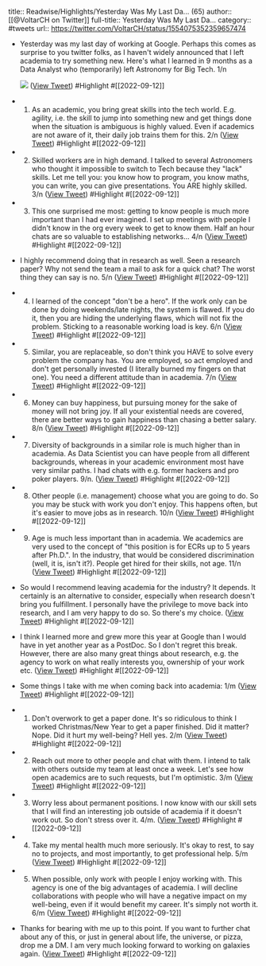 title:: Readwise/Highlights/Yesterday Was My Last Da... (65)
author:: [[@VoltarCH on Twitter]]
full-title:: Yesterday Was My Last Da...
category:: #tweets
url:: https://twitter.com/VoltarCH/status/1554075352359657474

- Yesterday was my last day of working at Google. Perhaps this comes as surprise to you twitter folks, as I haven't widely announced that I left academia to try something new. Here's what I learned in 9 months as a Data Analyst who (temporarily) left Astronomy for Big Tech. 1/n 
  
  ![](https://pbs.twimg.com/media/FZEe3wBWIAItecX.jpg) ([View Tweet](https://twitter.com/VoltarCH/status/1554075352359657474)) #Highlight #[[2022-09-12]]
- 1) As an academic, you bring great skills into the tech world. E.g. agility, i.e. the skill to jump into something new and get things done when the situation is ambiguous is highly valued. Even if academics are not aware of it, their daily job trains them for this. 2/n ([View Tweet](https://twitter.com/VoltarCH/status/1554075357061545987)) #Highlight #[[2022-09-12]]
- 2) Skilled workers are in high demand. I talked to several Astronomers who thought it impossible to switch to Tech because they "lack" skills. Let me tell you: you know how to program, you know maths, you can write, you can give presentations. You ARE highly skilled. 3/n ([View Tweet](https://twitter.com/VoltarCH/status/1554075359217438721)) #Highlight #[[2022-09-12]]
- 3) This one surprised me most: getting to know people is much more important than I had ever imagined. I set up meetings with people I didn't know in the org every week to get to know them. Half an hour chats are so valuable to establishing networks... 4/n ([View Tweet](https://twitter.com/VoltarCH/status/1554075361381683202)) #Highlight #[[2022-09-12]]
- I highly recommend doing that in research as well. Seen a research paper? Why not send the team a mail to ask for a quick chat? The worst thing they can say is no. 5/n ([View Tweet](https://twitter.com/VoltarCH/status/1554075363755626496)) #Highlight #[[2022-09-12]]
- 4) I learned of the concept "don't be a hero". If the work only can be done by doing weekends/late nights, the system is flawed. If you do it, then you are hiding the underlying flaws, which will not fix the problem. Sticking to a reasonable working load is key. 6/n ([View Tweet](https://twitter.com/VoltarCH/status/1554075366855266307)) #Highlight #[[2022-09-12]]
- 5) Similar, you are replaceable, so don't think you HAVE to solve every problem the company has. You are employed, so act employed and don't get personally invested (I literally burned my fingers on that one). You need a different attitude than in academia. 7/n ([View Tweet](https://twitter.com/VoltarCH/status/1554075369174716419)) #Highlight #[[2022-09-12]]
- 6) Money can buy happiness, but pursuing money for the sake of money will not bring joy. If all your existential needs are covered, there are better ways to gain happiness than chasing a better salary. 8/n ([View Tweet](https://twitter.com/VoltarCH/status/1554075371854856193)) #Highlight #[[2022-09-12]]
- 7) Diversity of backgrounds in a similar role is much higher than in academia. As Data Scientist you can have people from all different backgrounds, whereas in your academic environment most have very similar paths. I had chats with e.g. former hackers and pro poker players. 9/n. ([View Tweet](https://twitter.com/VoltarCH/status/1554075374182699010)) #Highlight #[[2022-09-12]]
- 8) Other people (i.e. management) choose what you are going to do. So you may be stuck with work you don't enjoy. This happens often, but it's easier to move jobs as in research. 10/n ([View Tweet](https://twitter.com/VoltarCH/status/1554075376409772033)) #Highlight #[[2022-09-12]]
- 9) Age is much less important than in academia. We academics are very used to the concept of "this position is for ECRs up to 5 years after Ph.D.". In the industry, that would be considered discrimination (well, it is, isn't it?). People get hired for their skills, not age. 11/n ([View Tweet](https://twitter.com/VoltarCH/status/1554075378821603329)) #Highlight #[[2022-09-12]]
- So would I recommend leaving academia for the industry? It depends. It certainly is an alternative to consider, especially when research doesn't bring you fulfillment. I personally have the privilege to move back into research, and I am very happy to do so. So there's my choice. ([View Tweet](https://twitter.com/VoltarCH/status/1554075381954932738)) #Highlight #[[2022-09-12]]
- I think I learned more and grew more this year at Google than I would have in yet another year as a PostDoc. So I don't regret this break. However, there are also many great things about research, e.g. the agency to work on what really interests you, ownership of your work etc. ([View Tweet](https://twitter.com/VoltarCH/status/1554075384383242246)) #Highlight #[[2022-09-12]]
- Some things I take with me when coming back into academia: 1/m ([View Tweet](https://twitter.com/VoltarCH/status/1554075386664853504)) #Highlight #[[2022-09-12]]
- 1) Don't overwork to get a paper done. It's so ridiculous to think I worked Christmas/New Year to get a paper finished. Did it matter? Nope. Did it hurt my well-being? Hell yes. 2/m ([View Tweet](https://twitter.com/VoltarCH/status/1554075390146187267)) #Highlight #[[2022-09-12]]
- 2) Reach out more to other people and chat with them. I intend to talk with others outside my team at least once a week. Let's see how open academics are to such requests, but I'm optimistic. 3/m ([View Tweet](https://twitter.com/VoltarCH/status/1554075393522405377)) #Highlight #[[2022-09-12]]
- 3) Worry less about permanent positions. I now know with our skill sets that I will find an interesting job outside of academia if it doesn't work out. So don't stress over it. 4/m. ([View Tweet](https://twitter.com/VoltarCH/status/1554075396341104646)) #Highlight #[[2022-09-12]]
- 4) Take my mental health much more seriously. It's okay to rest, to say no to projects, and most importantly, to get professional help. 5/m ([View Tweet](https://twitter.com/VoltarCH/status/1554075399168090112)) #Highlight #[[2022-09-12]]
- 5) When possible, only work with people I enjoy working with. This agency is one of the big advantages of academia. I will decline collaborations with people who will have a negative impact on my well-being, even if it would benefit my career. It's simply not worth it. 6/m ([View Tweet](https://twitter.com/VoltarCH/status/1554075401256943616)) #Highlight #[[2022-09-12]]
- Thanks for bearing with me up to this point. If you want to further chat about any of this, or just in general about life, the universe, or pizza, drop me a DM. 
  I am very much looking forward to working on galaxies again. ([View Tweet](https://twitter.com/VoltarCH/status/1554075403807080456)) #Highlight #[[2022-09-12]]